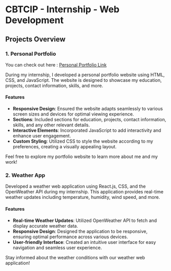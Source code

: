 # CBTCIP - Internship - Web Development

## Projects Overview

### 1. Personal Portfolio

You can check out here : [Personal Portfolio Link](https://manjunath-portfolio.netlify.app/)

During my internship, I developed a personal portfolio website using HTML, CSS, and JavaScript. The website is designed to showcase my education, projects, contact information, skills, and more.

#### Features

- **Responsive Design**: Ensured the website adapts seamlessly to various screen sizes and devices for optimal viewing experience.
- **Sections**: Included sections for education, projects, contact information, skills, and any other relevant details.
- **Interactive Elements**: Incorporated JavaScript to add interactivity and enhance user engagement.
- **Custom Styling**: Utilized CSS to style the website according to my preferences, creating a visually appealing layout.


Feel free to explore my portfolio website to learn more about me and my work!

### 2. Weather App

Developed a weather web application using React.js, CSS, and the OpenWeather API during my internship. This application provides real-time weather updates including temperature, humidity, wind speed, and more.

#### Features

- **Real-time Weather Updates**: Utilized OpenWeather API to fetch and display accurate weather data.
- **Responsive Design**: Designed the application to be responsive, ensuring optimal performance across various devices.
- **User-friendly Interface**: Created an intuitive user interface for easy navigation and seamless user experience.

Stay informed about the weather conditions with our weather web application!

